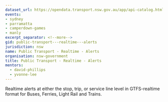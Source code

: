 ```yaml
---
dataset_url: https://opendata.transport.nsw.gov.au/app/api-catalog.html
events:
- sydney
- parramatta
- camperdown-games
- manly
excerpt_separator: <!--more-->
gid: public-transport---realtime---alerts
jurisdiction: nsw
name: Public Transport - Realtime - Alerts
organisation: nsw-government
title: Public Transport - Realtime - Alerts
mentors:
  - david-phillips
  - yvonne-lee
---
```


Realtime alerts at either the stop, trip, or service line level in GTFS-realtime format for Buses, Ferries, Light Rail and Trains.